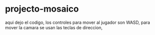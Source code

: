# projecto-mosaico

aqui dejo el codigo, los controles para mover al jugador son WASD, para mover la camara se usan las teclas de direccion, 

